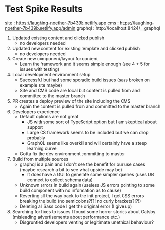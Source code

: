 # Test Spike Results

site    : https://laughing-noether-7b439b.netlify.app
cms     : https://laughing-noether-7b439b.netlify.app/admin
graphql : http://localhost:8424/__graphql

1. Updated existing content and clicked publish 
    - no developers needed
2. Updated new content for existing template and clicked publish 
    - no developers needed
3. Create new component/layout for content
    - Learn the framework and it seems simple enough (see 4 + 5 for issues with testing)
4. Local development environment setup
    - Successful but had some sporadic build issues (sass broken on example site maybe)
    - Site and CMS code are local but content is pulled from and committed to the master branch
5. PR creates a deploy preview of the site including the CMS
    - Again the content is pulled from and committed to the master branch
6. Developers experience
    - Default options are not great 
        - JS with some sort of TypeScript option but I am skeptical about support
        - Large CS framework seems to be included but we can drop probably
        - GraphQL seems like overkill and will certainly have a steep learning curve
    - Gotta fix the dev environment committing to master
7. Build from multiple sources
    - graphql is a pain and I don't see the benefit for our use cases (maybe research a bit to see what upside may be)
        - It does have a GUI to generate some simpler queries (uses DB connect to collect schema data)
    - Unknown errors in build again (useless JS errors pointing to some build component with no information as to cause)
    - Reverting all the way back to the init project, I get CSS errors breaking the build (no semicolons?!?! no curly brackets?!?!)
    - Deleting all Sass code I get the original error (I give up)
8. Searching for fixes to issues I found some horror stories about Gatsby (misleading advertisements about performance etc.)
    - Disgruntled developers venting or legitimate unethical behaviour?

